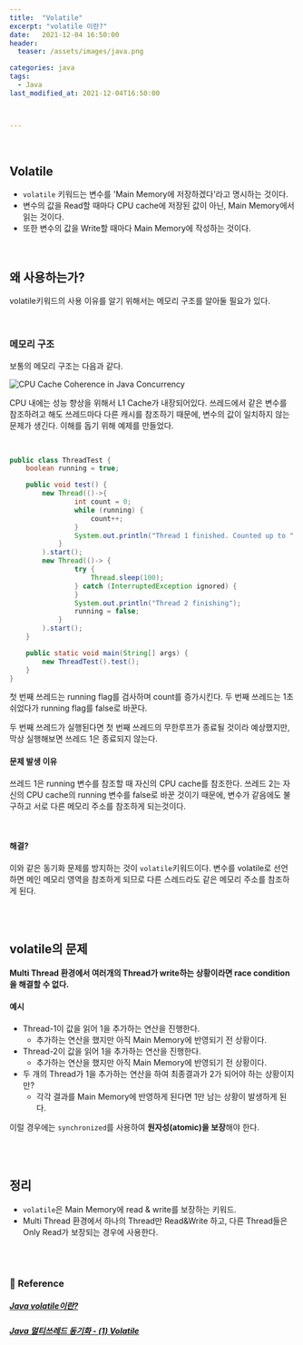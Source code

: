 ```yaml
---
title:  "Volatile"
excerpt: "volatile 이란?"
date:   2021-12-04 16:50:00 
header:
  teaser: /assets/images/java.png

categories: java
tags:
  - Java
last_modified_at: 2021-12-04T16:50:00



---
```


<br/>

## Volatile

- `volatile` 키워드는 변수를 'Main Memory에 저장하겠다'라고 명시하는 것이다.
- 변수의 값을 Read할 때마다 CPU cache에 저장된 값이 아닌, Main Memory에서 읽는 것이다.
- 또한 변수의 값을 Write할 때마다 Main Memory에 작성하는 것이다.

<br/>

## 왜 사용하는가?

volatile키워드의 사용 이유를 알기 위해서는 메모리 구조를 알아둘 필요가 있다.

<br/>

### 메모리 구조

보통의 메모리 구조는 다음과 같다.

![CPU Cache Coherence in Java Concurrency](http://tutorials.jenkov.com/images/java-concurrency/cpu-cache-coherence-and-java-concurrency-1.png)

CPU 내에는 성능 향상을 위해서 L1 Cache가 내장되어있다. 쓰레드에서 같은 변수를 참조하려고 해도 쓰레드마다 다른 캐시를 참조하기 때문에, 변수의 값이 일치하지 않는 문제가 생긴다. 이해를 돕기 위해 예제를 만들었다.

<br/>

```java
public class ThreadTest {
	boolean running = true;

	public void test() {
		new Thread(()->{
				int count = 0;
				while (running) {
					count++;
				}
				System.out.println("Thread 1 finished. Counted up to " + count);
			}
		).start();
		new Thread(()-> {
				try {
					Thread.sleep(100);
				} catch (InterruptedException ignored) {
				}
				System.out.println("Thread 2 finishing");
				running = false;
			}
		).start();
	}

	public static void main(String[] args) {
		new ThreadTest().test();
	}
}
```

첫 번째 쓰레드는 running flag를 검사하며 count를 증가시킨다. 두 번째 쓰레드는 1초 쉬었다가 running flag를 false로 바꾼다.

두 번째 쓰레드가 실행된다면 첫 번째 쓰레드의 무한루프가 종료될 것이라 예상했지만, 막상 실행해보면 쓰레드 1은 종료되지 않는다.

#### 문제 발생 이유

쓰레드 1은 running 변수를 참조할 때 자신의 CPU cache를 참조한다. 쓰레드 2는 자신의 CPU cache의 running 변수를 false로 바꾼 것이기 때문에, 변수가 같음에도 불구하고 서로 다른 메모리 주소를 참조하게 되는것이다.

<br/>

#### 해결?

이와 같은 동기화 문제를 방지하는 것이 `volatile`키워드이다. 변수를  volatile로 선언하면 메인 메모리 영역을 참조하게 되므로 다른 스레드라도 같은 메모리 주소를 참조하게 된다.

<br/>

<br/>

## volatile의 문제

**Multi Thread 환경에서 여러개의 Thread가 write하는 상황이라면 race condition을 해결할 수 없다.**

#### 예시

- Thread-1이 값을 읽어 1을 추가하는 연산을 진행한다.
  - 추가하는 연산을 했지만 아직 Main Memory에 반영되기 전 상황이다.
- Thread-2이 값을 읽어 1을 추가하는 연산을 진행한다.
  - 추가하는 연산을 했지만 아직 Main Memory에 반영되기 전 상황이다.
- 두 개의 Thread가 1을 추가하는 연산을 하여 최종결과가 2가 되어야 하는 상황이지만?
  - 각각 결과를 Main Memory에 반영하게 된다면 1만 남는 상황이 발생하게 된다.

이럴 경우에는 `synchronized`를 사용하여 **원자성(atomic)을 보장**해야 한다.

<br/>

<br/>

## 정리

- `volatile`은 Main Memory에 read & write를 보장하는 키워드.
- Multi Thread 환경에서 하나의 Thread만 Read&Write 하고, 다른 Thread들은 Only Read가 보장되는 경우에 사용한다.

<br/>

<br/>

### 📔 Reference

##### [Java volatile이란?](https://nesoy.github.io/articles/2018-06/Java-volatile)

##### [Java 멀티쓰레드 동기화 - (1) Volatile](https://wjdtn7823.tistory.com/65)